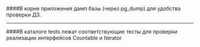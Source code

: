 ####В корне приложения дамп базы (через pg_dump) для удобства проверки ДЗ.

___

####В каталоге tests лежат соответствующие тесты для проверки реализации интерфейсов Countable и Iterator